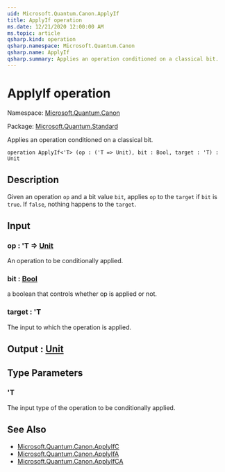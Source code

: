 ```yaml
---
uid: Microsoft.Quantum.Canon.ApplyIf
title: ApplyIf operation
ms.date: 12/21/2020 12:00:00 AM
ms.topic: article
qsharp.kind: operation
qsharp.namespace: Microsoft.Quantum.Canon
qsharp.name: ApplyIf
qsharp.summary: Applies an operation conditioned on a classical bit.
---
```


# ApplyIf operation

Namespace: [Microsoft.Quantum.Canon](xref:Microsoft.Quantum.Canon)

Package: [Microsoft.Quantum.Standard](https://nuget.org/packages/Microsoft.Quantum.Standard)


Applies an operation conditioned on a classical bit.

```qsharp
operation ApplyIf<'T> (op : ('T => Unit), bit : Bool, target : 'T) : Unit
```


## Description

Given an operation `op` and a bit value `bit`, applies `op` to the `target`if `bit` is `true`. If `false`, nothing happens to the `target`.

## Input

### op : 'T => [Unit](xref:microsoft.quantum.lang-ref.unit) 

An operation to be conditionally applied.


### bit : [Bool](xref:microsoft.quantum.lang-ref.bool)

a boolean that controls whether op is applied or not.


### target : 'T

The input to which the operation is applied.



## Output : [Unit](xref:microsoft.quantum.lang-ref.unit)



## Type Parameters

### 'T

The input type of the operation to be conditionally applied.

## See Also

- [Microsoft.Quantum.Canon.ApplyIfC](xref:Microsoft.Quantum.Canon.ApplyIfC)
- [Microsoft.Quantum.Canon.ApplyIfA](xref:Microsoft.Quantum.Canon.ApplyIfA)
- [Microsoft.Quantum.Canon.ApplyIfCA](xref:Microsoft.Quantum.Canon.ApplyIfCA)